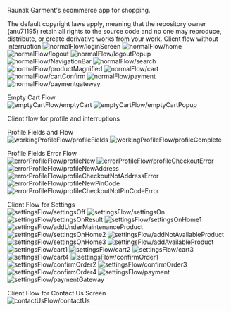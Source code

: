 Raunak Garment's ecommerce app for shopping.

The default copyright laws apply, meaning that the repository owner (anu71195) retain all rights to the source code and no one may reproduce, distribute, or create derivative works from your work.
Client flow without interruption
![normalFlow/loginScreen](images/normalFlow/loginScreen.PNG)
![normalFlow/home](images/normalFlow/home.PNG)
![normalFlow/logout](images/normalFlow/logout.PNG)
![normalFlow/logoutPopup](images/normalFlow/logoutPopup.PNG)
![normalFlow/NavigationBar](images/normalFlow/NavigationBar.PNG)
![normalFlow/search](images/normalFlow/search.PNG)
![normalFlow/productMagnified](images/normalFlow/productMagnified.PNG)
![normalFlow/cart](images/normalFlow/cart.PNG)
![normalFlow/cartConfirm](images/normalFlow/cartConfirm.PNG)
![normalFlow/payment](images/normalFlow/payment.PNG)
![normalFlow/paymentgateway](images/normalFlow/paymentgateway.PNG)

Empty Cart Flow  
![emptyCartFlow/emptyCart](images/emptyCartFlow/emptyCart.PNG)
![emptyCartFlow/emptyCartPopup](images/emptyCartFlow/emptyCartPopup.PNG)

Client flow for profile and interruptions  

Profile Fields and Flow  
![workingProfileFlow/profileFields](images/workingProfileFlow/profileFields.PNG)
![workingProfileFlow/profileComplete](images/workingProfileFlow/profileComplete.PNG)

Profile Fields Error Flow  
![errorProfileFlow/profileNew](images/errorProfileFlow/profileNew.PNG)
![errorProfileFlow/profileCheckoutError](images/errorProfileFlow/profileCheckoutError.PNG)
![errorProfileFlow/profileNewAddress](images/errorProfileFlow/profileNewAddress.PNG)
![errorProfileFlow/profileCheckoutNotAddressError](images/errorProfileFlow/profileCheckoutNotAddressError.PNG)
![errorProfileFlow/profileNewPinCode](images/errorProfileFlow/profileNewPinCode.PNG)
![errorProfileFlow/profileCheckoutNotPinCodeError](images/errorProfileFlow/profileCheckoutNotPinCodeError.PNG)


Client Flow for Settings  
![settingsFlow/settingsOff](images/settingsFlow/settingsOff.PNG)
![settingsFlow/settingsOn](images/settingsFlow/settingsOn.PNG)
![settingsFlow/settingsOnResult](images/settingsFlow/settingsOnResult.PNG)
![settingsFlow/settingsOnHome1](images/settingsFlow/settingsOnHome1.PNG)
![settingsFlow/addUnderMaintenanceProduct](images/settingsFlow/addUnderMaintenanceProduct.PNG)
![settingsFlow/settingsOnHome2](images/settingsFlow/settingsOnHome2.PNG)
![settingsFlow/addNotAvailableProduct](images/settingsFlow/addNotAvailableProduct.PNG)
![settingsFlow/settingsOnHome3](images/settingsFlow/settingsOnHome3.PNG)
![settingsFlow/addAvailableProduct](images/settingsFlow/addAvailableProduct.PNG)
![settingsFlow/cart1](images/settingsFlow/cart1.PNG)
![settingsFlow/cart2](images/settingsFlow/cart2.PNG)
![settingsFlow/cart3](images/settingsFlow/cart3.PNG)
![settingsFlow/cart4](images/settingsFlow/cart4.PNG)
![settingsFlow/confirmOrder1](images/settingsFlow/confirmOrder1.PNG)
![settingsFlow/confirmOrder2](images/settingsFlow/confirmOrder2.PNG)
![settingsFlow/confirmOrder3](images/settingsFlow/confirmOrder3.PNG)
![settingsFlow/confirmOrder4](images/settingsFlow/confirmOrder4.PNG)
![settingsFlow/payment](images/settingsFlow/payment.PNG)
![settingsFlow/paymentGateway](images/settingsFlow/paymentGateway.PNG)

Client Flow for Contact Us Screen  
![contactUsFlow/contactUs](images/contactUsFlow/contactUs.PNG)